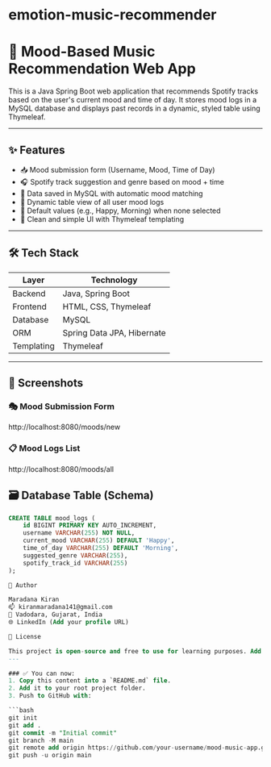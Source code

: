 # emotion-music-recommender


# 🎵 Mood-Based Music Recommendation Web App

This is a Java Spring Boot web application that recommends Spotify tracks based on the user's current mood and time of day. It stores mood logs in a MySQL database and displays past records in a dynamic, styled table using Thymeleaf.

---

## ✨ Features

- 📥 Mood submission form (Username, Mood, Time of Day)
- 🎧 Spotify track suggestion and genre based on mood + time
- 💾 Data saved in MySQL with automatic mood matching
- 📜 Dynamic table view of all user mood logs
- 🧭 Default values (e.g., Happy, Morning) when none selected
- 🎨 Clean and simple UI with Thymeleaf templating

---

## 🛠 Tech Stack

| Layer       | Technology         |
|-------------|--------------------|
| Backend     | Java, Spring Boot  |
| Frontend    | HTML, CSS, Thymeleaf |
| Database    | MySQL              |
| ORM         | Spring Data JPA, Hibernate |
| Templating  | Thymeleaf          |

---

## 📸 Screenshots

### 🎭 Mood Submission Form

http://localhost:8080/moods/new

### 📋 Mood Logs List

http://localhost:8080/moods/all

## 🗃 Database Table (Schema)

```sql
CREATE TABLE mood_logs (
    id BIGINT PRIMARY KEY AUTO_INCREMENT,
    username VARCHAR(255) NOT NULL,
    current_mood VARCHAR(255) DEFAULT 'Happy',
    time_of_day VARCHAR(255) DEFAULT 'Morning',
    suggested_genre VARCHAR(255),
    spotify_track_id VARCHAR(255)
);

🙋 Author

Maradana Kiran
📫 kiranmaradana141@gmail.com
📍 Vadodara, Gujarat, India
🌐 LinkedIn (Add your profile URL)

📃 License

This project is open-source and free to use for learning purposes. Add your license here if needed.
---

### ✅ You can now:
1. Copy this content into a `README.md` file.
2. Add it to your root project folder.
3. Push to GitHub with:

```bash
git init
git add .
git commit -m "Initial commit"
git branch -M main
git remote add origin https://github.com/your-username/mood-music-app.git
git push -u origin main
